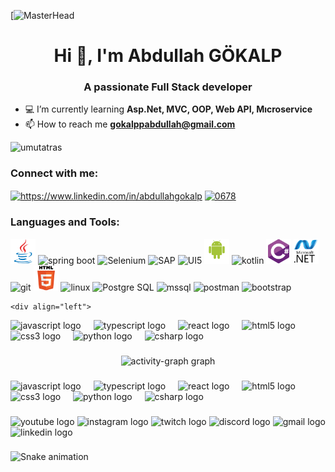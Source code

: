 [![MasterHead](https://user-images.githubusercontent.com/95478989/198955082-6e78ebb5-e1e4-49f9-8d32-6e5af3984dcd.gif)

<h1 align="center">Hi 👋, I'm Abdullah GÖKALP</h1>
<h3 align="center">A passionate Full Stack developer</h3>

- 💻 I’m currently learning **Asp.Net, MVC, OOP, Web API, Mıcroservice**
- 📫 How to reach me **gokalppabdullah@gmail.com**

<p style="text-align: left;"> <img src="https://komarev.com/ghpvc/?username=umutatras&label=Profil%20g%C3%B6r%C3%BCnt%C3%BClemeleri&color=0e75b6&style=flat" alt="umutatras" /> </p>

<h3 align="left">Connect with me:</h3>
<p align="left">
<a href="https://www.linkedin.com/in/abdullahgokalp" target="blank"><img align="center" src="https://raw.githubusercontent.com/rahuldkjain/github-profile-readme-generator/master/src/images/icons/Social/linked-in-alt.svg" alt="https://www.linkedin.com/in/abdullahgokalp" height="30" width="40" /></a>
<a href="https://discord.gg/0678" target="blank"><img align="center" src="https://raw.githubusercontent.com/rahuldkjain/github-profile-readme-generator/master/src/images/icons/Social/discord.svg" alt="0678" height="30" width="40" /></a>
</p>

<h3 align="left">Languages and Tools:</h3>

<p align="left"> 
    <img src="https://raw.githubusercontent.com/devicons/devicon/master/icons/java/java-original.svg" alt="java"
        width="40" height="40" /> 
    <img src="https://www.svgrepo.com/show/376350/spring.svg" alt="spring boot" width="40" height="40" />
    <img src="https://www.svgrepo.com/show/354321/selenium.svg" alt="Selenium" width="40" height="40" />
    <img src="https://www.svgrepo.com/show/342191/sap.svg" alt="SAP" width="40" height="40" />
    <img src="https://miro.medium.com/v2/resize:fit:854/1*wqnAwHqLk4e5fJ393pgUKQ.png" alt="UI5" width="40" height="40" />
    <img src="https://raw.githubusercontent.com/devicons/devicon/master/icons/android/android-original-wordmark.svg"
        alt="android" width="40" height="40" />
    <img src="https://www.vectorlogo.zone/logos/kotlinlang/kotlinlang-icon.svg" alt="kotlin" width="40" height="40" />
    <img src="https://raw.githubusercontent.com/devicons/devicon/master/icons/csharp/csharp-original.svg" alt="csharp"
        width="40" height="40" />
    <img src="https://raw.githubusercontent.com/devicons/devicon/master/icons/dot-net/dot-net-original-wordmark.svg"
        alt="dotnet" width="40" height="40" />
    <img src="https://www.vectorlogo.zone/logos/git-scm/git-scm-icon.svg" alt="git" width="40" height="40" />
    <img src="https://raw.githubusercontent.com/devicons/devicon/master/icons/html5/html5-original-wordmark.svg"
        alt="html5" width="40" height="40" />
        <img src="https://www.svgrepo.com/show/448236/linux.svg" alt="linux" width="40" height="40" />
    <img src="https://www.svgrepo.com/show/354200/postgresql.svg" alt="Postgre SQL" width="40" height="40" />
    <img src="https://www.svgrepo.com/show/303229/microsoft-sql-server-logo.svg" alt="mssql" width="40" height="40" />
    <img src="https://www.vectorlogo.zone/logos/getpostman/getpostman-icon.svg" alt="postman" width="40" height="40" />
    <img src="https://upload.wikimedia.org/wikipedia/commons/thumb/b/b2/Bootstrap_logo.svg/2560px-Bootstrap_logo.svg.png"
        alt="bootstrap" width="40" height="40" />

    <div align="left">
  <img src="https://cdn.jsdelivr.net/gh/devicons/devicon/icons/javascript/javascript-original.svg" height="30" alt="javascript logo"  />
  <img width="12" />
  <img src="https://cdn.jsdelivr.net/gh/devicons/devicon/icons/typescript/typescript-original.svg" height="30" alt="typescript logo"  />
  <img width="12" />
  <img src="https://cdn.jsdelivr.net/gh/devicons/devicon/icons/react/react-original.svg" height="30" alt="react logo"  />
  <img width="12" />
  <img src="https://cdn.jsdelivr.net/gh/devicons/devicon/icons/html5/html5-original.svg" height="30" alt="html5 logo"  />
  <img width="12" />
  <img src="https://cdn.jsdelivr.net/gh/devicons/devicon/icons/css3/css3-original.svg" height="30" alt="css3 logo"  />
  <img width="12" />
  <img src="https://cdn.jsdelivr.net/gh/devicons/devicon/icons/python/python-original.svg" height="30" alt="python logo"  />
  <img width="12" />
  <img src="https://cdn.jsdelivr.net/gh/devicons/devicon/icons/csharp/csharp-original.svg" height="30" alt="csharp logo"  />
</div>
</p>


###

<div align="center">
  <img src="https://github-readme-activity-graph.vercel.app/graph?username=gokallpp&radius=16&theme=react&area=true&order=5" height="300" alt="activity-graph graph"  />
</div>

###

<div align="left">
  <img src="https://cdn.jsdelivr.net/gh/devicons/devicon/icons/javascript/javascript-original.svg" height="30" alt="javascript logo"  />
  <img width="12" />
  <img src="https://cdn.jsdelivr.net/gh/devicons/devicon/icons/typescript/typescript-original.svg" height="30" alt="typescript logo"  />
  <img width="12" />
  <img src="https://cdn.jsdelivr.net/gh/devicons/devicon/icons/react/react-original.svg" height="30" alt="react logo"  />
  <img width="12" />
  <img src="https://cdn.jsdelivr.net/gh/devicons/devicon/icons/html5/html5-original.svg" height="30" alt="html5 logo"  />
  <img width="12" />
  <img src="https://cdn.jsdelivr.net/gh/devicons/devicon/icons/css3/css3-original.svg" height="30" alt="css3 logo"  />
  <img width="12" />
  <img src="https://cdn.jsdelivr.net/gh/devicons/devicon/icons/python/python-original.svg" height="30" alt="python logo"  />
  <img width="12" />
  <img src="https://cdn.jsdelivr.net/gh/devicons/devicon/icons/csharp/csharp-original.svg" height="30" alt="csharp logo"  />
</div>

###

<div align="left">
  <img src="https://img.shields.io/static/v1?message=Youtube&logo=youtube&label=&color=FF0000&logoColor=white&labelColor=&style=for-the-badge" height="35" alt="youtube logo"  />
  <img src="https://img.shields.io/static/v1?message=Instagram&logo=instagram&label=&color=E4405F&logoColor=white&labelColor=&style=for-the-badge" height="35" alt="instagram logo"  />
  <img src="https://img.shields.io/static/v1?message=Twitch&logo=twitch&label=&color=9146FF&logoColor=white&labelColor=&style=for-the-badge" height="35" alt="twitch logo"  />
  <img src="https://img.shields.io/static/v1?message=Discord&logo=discord&label=&color=7289DA&logoColor=white&labelColor=&style=for-the-badge" height="35" alt="discord logo"  />
  <img src="https://img.shields.io/static/v1?message=Gmail&logo=gmail&label=&color=D14836&logoColor=white&labelColor=&style=for-the-badge" height="35" alt="gmail logo"  />
  <img src="https://img.shields.io/static/v1?message=LinkedIn&logo=linkedin&label=&color=0077B5&logoColor=white&labelColor=&style=for-the-badge" height="35" alt="linkedin logo"  />
</div>

###

<img src="https://raw.githubusercontent.com/gokallpp/gokallpp/output/snake.svg" alt="Snake animation" />

###
